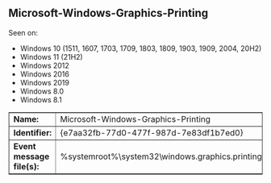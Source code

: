 ## Microsoft-Windows-Graphics-Printing

Seen on:
* Windows 10 (1511, 1607, 1703, 1709, 1803, 1809, 1903, 1909, 2004, 20H2)
* Windows 11 (21H2)
* Windows 2012
* Windows 2016
* Windows 2019
* Windows 8.0
* Windows 8.1

<table border="1" class="docutils">
  <tbody>
    <tr>
      <td><b>Name:</b></td>
      <td>Microsoft-Windows-Graphics-Printing</td>
    </tr>
    <tr>
      <td><b>Identifier:</b></td>
      <td>{e7aa32fb-77d0-477f-987d-7e83df1b7ed0}</td>
    </tr>
    <tr>
      <td><b>Event message file(s):</b></td>
      <td>%systemroot%\system32\windows.graphics.printing.dll</td>
    </tr>
  </tbody>
</table>

&nbsp;

